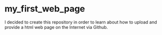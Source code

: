 # my_first_web_page
I decided to create this repository in order to learn about how to upload and provide a html web page on the Internet via Github.
